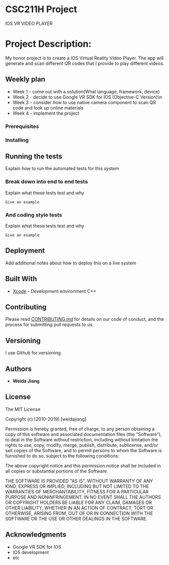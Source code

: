 # CSC211H Project
IOS VR VIDEO PLAYER
# Project Description:
My honor project is to create a IOS Virtual Reality Video Player. The app will generate and scan different QR codes that I provide to play different videos.

## Weekly plan

* Week 1 - come out with a solution(What language, framework, device)
* Week 2 - decide to use Google VR SDK for IOS (Objective-C Version)\n
* Week 3 – consider how to use native camera component to scan QR code and look up online materials 
* Week 4 - implement the project


### Prerequisites



### Installing



## Running the tests

Explain how to run the automated tests for this system

### Break down into end to end tests

Explain what these tests test and why

```
Give an example
```

### And coding style tests

Explain what these tests test and why

```
Give an example
```

## Deployment

Add additional notes about how to deploy this on a live system

## Built With

* [Xcode](https://visualstudio.microsoft.com/) - Development environment C++

## Contributing

Please read [CONTRIBUTING.md](https://gist.github.com/PurpleBooth/b24679402957c63ec426) for details on our code of conduct, and the process for submitting pull requests to us.

## Versioning

I use Github for versioning. 

## Authors

* **Weida Jiang**

## License

The MIT License

Copyright (c) [2010-2019] [weidajiang]

Permission is hereby granted, free of charge, to any person obtaining a copy
of this software and associated documentation files (the "Software"), to deal
in the Software without restriction, including without limitation the rights
to use, copy, modify, merge, publish, distribute, sublicense, and/or sell
copies of the Software, and to permit persons to whom the Software is
furnished to do so, subject to the following conditions:

The above copyright notice and this permission notice shall be included in
all copies or substantial portions of the Software.

THE SOFTWARE IS PROVIDED "AS IS", WITHOUT WARRANTY OF ANY KIND, EXPRESS OR
IMPLIED, INCLUDING BUT NOT LIMITED TO THE WARRANTIES OF MERCHANTABILITY,
FITNESS FOR A PARTICULAR PURPOSE AND NONINFRINGEMENT. IN NO EVENT SHALL THE
AUTHORS OR COPYRIGHT HOLDERS BE LIABLE FOR ANY CLAIM, DAMAGES OR OTHER
LIABILITY, WHETHER IN AN ACTION OF CONTRACT, TORT OR OTHERWISE, ARISING FROM,
OUT OF OR IN CONNECTION WITH THE SOFTWARE OR THE USE OR OTHER DEALINGS IN
THE SOFTWARE.


## Acknowledgments

* Google VR SDK for IOS
* IOS development
* etc
